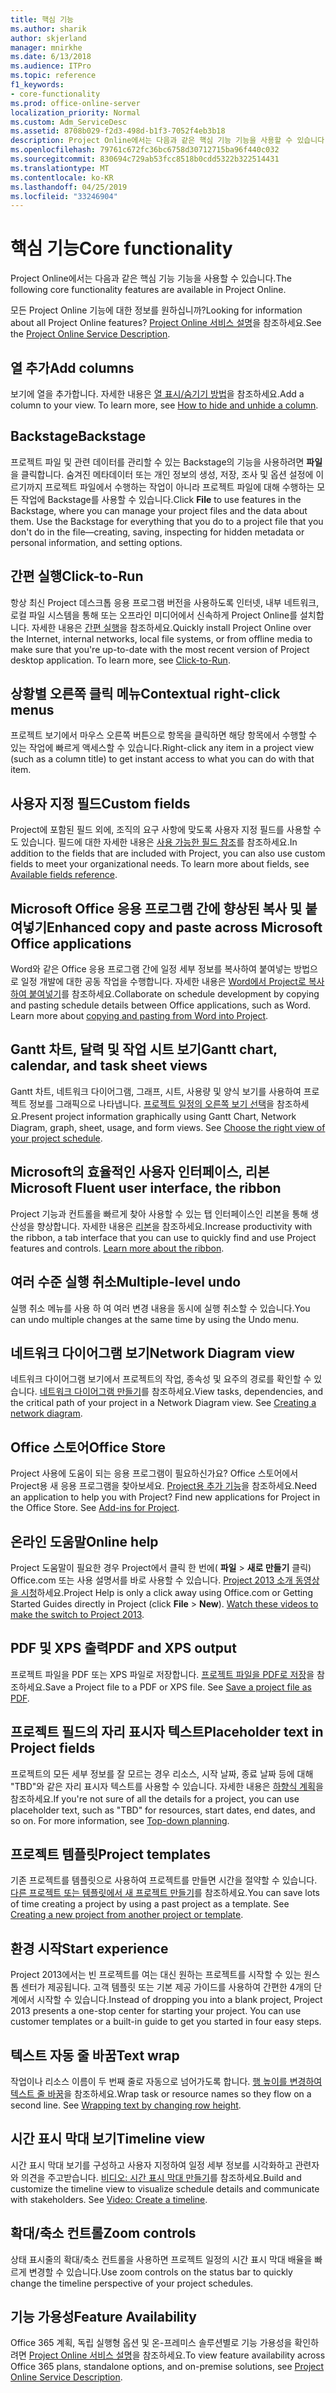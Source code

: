 ```yaml
---
title: 핵심 기능
ms.author: sharik
author: skjerland
manager: mnirkhe
ms.date: 6/13/2018
ms.audience: ITPro
ms.topic: reference
f1_keywords:
- core-functionality
ms.prod: office-online-server
localization_priority: Normal
ms.custom: Adm_ServiceDesc
ms.assetid: 8708b029-f2d3-498d-b1f3-7052f4eb3b18
description: Project Online에서는 다음과 같은 핵심 기능 기능을 사용할 수 있습니다.
ms.openlocfilehash: 79761c672fc36bc6758d30712715ba96f440c032
ms.sourcegitcommit: 830694c729ab53fcc8518b0cdd5322b322514431
ms.translationtype: MT
ms.contentlocale: ko-KR
ms.lasthandoff: 04/25/2019
ms.locfileid: "33246904"
---
```

# <a name="core-functionality"></a><span data-ttu-id="647ed-103">핵심 기능</span><span class="sxs-lookup"><span data-stu-id="647ed-103">Core functionality</span></span>

<span data-ttu-id="647ed-104">Project Online에서는 다음과 같은 핵심 기능 기능을 사용할 수 있습니다.</span><span class="sxs-lookup"><span data-stu-id="647ed-104">The following core functionality features are available in Project Online.</span></span>
  
<span data-ttu-id="647ed-105">모든 Project Online 기능에 대한 정보를 원하십니까?</span><span class="sxs-lookup"><span data-stu-id="647ed-105">Looking for information about all Project Online features?</span></span> <span data-ttu-id="647ed-106">[Project Online 서비스 설명](project-online-service-description.md)을 참조하세요.</span><span class="sxs-lookup"><span data-stu-id="647ed-106">See the [Project Online Service Description](project-online-service-description.md).</span></span>
  
## <a name="add-columns"></a><span data-ttu-id="647ed-107">열 추가</span><span class="sxs-lookup"><span data-stu-id="647ed-107">Add columns</span></span>
<span data-ttu-id="647ed-108"><a name="bkmk_AddColumns"> </a></span><span class="sxs-lookup"><span data-stu-id="647ed-108"></span></span>

<span data-ttu-id="647ed-p102">보기에 열을 추가합니다. 자세한 내용은 [열 표시/숨기기 방법](https://go.microsoft.com/fwlink/p/?LinkId=271343)을 참조하세요.</span><span class="sxs-lookup"><span data-stu-id="647ed-p102">Add a column to your view. To learn more, see [How to hide and unhide a column](https://go.microsoft.com/fwlink/p/?LinkId=271343).</span></span>
  
## <a name="backstage"></a><span data-ttu-id="647ed-111">Backstage</span><span class="sxs-lookup"><span data-stu-id="647ed-111">Backstage</span></span>
<span data-ttu-id="647ed-112"><a name="bkmk_Backstage"> </a></span><span class="sxs-lookup"><span data-stu-id="647ed-112"></span></span>

<span data-ttu-id="647ed-p103">프로젝트 파일 및 관련 데이터를 관리할 수 있는 Backstage의 기능을 사용하려면 **파일**을 클릭합니다. 숨겨진 메타데이터 또는 개인 정보의 생성, 저장, 조사 및 옵션 설정에 이르기까지 프로젝트 파일에서 수행하는 작업이 아니라 프로젝트 파일에 대해 수행하는 모든 작업에 Backstage를 사용할 수 있습니다.</span><span class="sxs-lookup"><span data-stu-id="647ed-p103">Click **File** to use features in the Backstage, where you can manage your project files and the data about them. Use the Backstage for everything that you do to a project file that you don't do in the file—creating, saving, inspecting for hidden metadata or personal information, and setting options.</span></span> 
  
## <a name="click-to-run"></a><span data-ttu-id="647ed-115">간편 실행</span><span class="sxs-lookup"><span data-stu-id="647ed-115">Click-to-Run</span></span>
<span data-ttu-id="647ed-116"><a name="bkmk_ClicktoRun"> </a></span><span class="sxs-lookup"><span data-stu-id="647ed-116"></span></span>

<span data-ttu-id="647ed-p104">항상 최신 Project 데스크톱 응용 프로그램 버전을 사용하도록 인터넷, 내부 네트워크, 로컬 파일 시스템을 통해 또는 오프라인 미디어에서 신속하게 Project Online를 설치합니다. 자세한 내용은 [간편 실행](https://go.microsoft.com/fwlink/p/?LinkId=271596)을 참조하세요.</span><span class="sxs-lookup"><span data-stu-id="647ed-p104">Quickly install Project Online over the Internet, internal networks, local file systems, or from offline media to make sure that you're up-to-date with the most recent version of Project desktop application. To learn more, see [Click-to-Run](https://go.microsoft.com/fwlink/p/?LinkId=271596).</span></span>
  
## <a name="contextual-right-click-menus"></a><span data-ttu-id="647ed-119">상황별 오른쪽 클릭 메뉴</span><span class="sxs-lookup"><span data-stu-id="647ed-119">Contextual right-click menus</span></span>
<span data-ttu-id="647ed-120"><a name="bkmk_contextual_rightclick_menus_PP"> </a></span><span class="sxs-lookup"><span data-stu-id="647ed-120"></span></span>

<span data-ttu-id="647ed-121">프로젝트 보기에서 마우스 오른쪽 버튼으로 항목을 클릭하면 해당 항목에서 수행할 수 있는 작업에 빠르게 액세스할 수 있습니다.</span><span class="sxs-lookup"><span data-stu-id="647ed-121">Right-click any item in a project view (such as a column title) to get instant access to what you can do with that item.</span></span>
  
## <a name="custom-fields"></a><span data-ttu-id="647ed-122">사용자 지정 필드</span><span class="sxs-lookup"><span data-stu-id="647ed-122">Custom fields</span></span>
<span data-ttu-id="647ed-123"><a name="bkmk_Customfields"> </a></span><span class="sxs-lookup"><span data-stu-id="647ed-123"></span></span>

<span data-ttu-id="647ed-p105">Project에 포함된 필드 외에, 조직의 요구 사항에 맞도록 사용자 지정 필드를 사용할 수도 있습니다. 필드에 대한 자세한 내용은 [사용 가능한 필드 참조](https://support.office.com/en-us/article/Available-fields-reference-615a4563-1cc3-40f4-b66f-1b17e793a460)를 참조하세요.</span><span class="sxs-lookup"><span data-stu-id="647ed-p105">In addition to the fields that are included with Project, you can also use custom fields to meet your organizational needs. To learn more about fields, see [Available fields reference](https://support.office.com/en-us/article/Available-fields-reference-615a4563-1cc3-40f4-b66f-1b17e793a460).</span></span>
  
## <a name="enhanced-copy-and-paste-across-microsoft-office-applications"></a><span data-ttu-id="647ed-126">Microsoft Office 응용 프로그램 간에 향상된 복사 및 붙여넣기</span><span class="sxs-lookup"><span data-stu-id="647ed-126">Enhanced copy and paste across Microsoft Office applications</span></span>
<span data-ttu-id="647ed-127"><a name="bkmk_Enhancedcopypaste"> </a></span><span class="sxs-lookup"><span data-stu-id="647ed-127"></span></span>

<span data-ttu-id="647ed-p106">Word와 같은 Office 응용 프로그램 간에 일정 세부 정보를 복사하여 붙여넣는 방법으로 일정 개발에 대한 공동 작업을 수행합니다. 자세한 내용은 [Word에서 Project로 복사하여 붙여넣기](https://go.microsoft.com/fwlink/p/?LinkId=271330)를 참조하세요.</span><span class="sxs-lookup"><span data-stu-id="647ed-p106">Collaborate on schedule development by copying and pasting schedule details between Office applications, such as Word. Learn more about [copying and pasting from Word into Project](https://go.microsoft.com/fwlink/p/?LinkId=271330).</span></span>
  
## <a name="gantt-chart-calendar-and-task-sheet-views"></a><span data-ttu-id="647ed-130">Gantt 차트, 달력 및 작업 시트 보기</span><span class="sxs-lookup"><span data-stu-id="647ed-130">Gantt chart, calendar, and task sheet views</span></span>
<span data-ttu-id="647ed-131"><a name="bkmk_Ganttchartcalendartasksheetview"> </a></span><span class="sxs-lookup"><span data-stu-id="647ed-131"></span></span>

<span data-ttu-id="647ed-p107">Gantt 차트, 네트워크 다이어그램, 그래프, 시트, 사용량 및 양식 보기를 사용하여 프로젝트 정보를 그래픽으로 나타냅니다. [프로젝트 일정의 오른쪽 보기 선택](https://go.microsoft.com/fwlink/?LinkId=402905)을 참조하세요.</span><span class="sxs-lookup"><span data-stu-id="647ed-p107">Present project information graphically using Gantt Chart, Network Diagram, graph, sheet, usage, and form views. See [Choose the right view of your project schedule](https://go.microsoft.com/fwlink/?LinkId=402905).</span></span>
  
## <a name="microsoft-fluent-user-interface-the-ribbon"></a><span data-ttu-id="647ed-134">Microsoft의 효율적인 사용자 인터페이스, 리본</span><span class="sxs-lookup"><span data-stu-id="647ed-134">Microsoft Fluent user interface, the ribbon</span></span>
<span data-ttu-id="647ed-135"><a name="bkmk_MSFTFluent_UI_PP"> </a></span><span class="sxs-lookup"><span data-stu-id="647ed-135"></span></span>

<span data-ttu-id="647ed-p108">Project 기능과 컨트롤을 빠르게 찾아 사용할 수 있는 탭 인터페이스인 리본을 통해 생산성을 향상합니다. 자세한 내용은 [리본](https://go.microsoft.com/fwlink/p/?LinkId=271325)을 참조하세요.</span><span class="sxs-lookup"><span data-stu-id="647ed-p108">Increase productivity with the ribbon, a tab interface that you can use to quickly find and use Project features and controls. [Learn more about the ribbon](https://go.microsoft.com/fwlink/p/?LinkId=271325).</span></span>
  
## <a name="multiple-level-undo"></a><span data-ttu-id="647ed-138">여러 수준 실행 취소</span><span class="sxs-lookup"><span data-stu-id="647ed-138">Multiple-level undo</span></span>
<span data-ttu-id="647ed-139"><a name="bkmk_Multiplelevelundo"> </a></span><span class="sxs-lookup"><span data-stu-id="647ed-139"></span></span>

<span data-ttu-id="647ed-140">실행 취소 메뉴를 사용 하 여 여러 변경 내용을 동시에 실행 취소할 수 있습니다.</span><span class="sxs-lookup"><span data-stu-id="647ed-140">You can undo multiple changes at the same time by using the Undo menu.</span></span> 
  
## <a name="network-diagram-view"></a><span data-ttu-id="647ed-141">네트워크 다이어그램 보기</span><span class="sxs-lookup"><span data-stu-id="647ed-141">Network Diagram view</span></span>
<span data-ttu-id="647ed-142"><a name="bkmk_Networkdiagramview"> </a></span><span class="sxs-lookup"><span data-stu-id="647ed-142"></span></span>

<span data-ttu-id="647ed-p109">네트워크 다이어그램 보기에서 프로젝트의 작업, 종속성 및 요주의 경로를 확인할 수 있습니다. [네트워크 다이어그램 만들기](https://go.microsoft.com/fwlink/p/?LinkId=271338)를 참조하세요.</span><span class="sxs-lookup"><span data-stu-id="647ed-p109">View tasks, dependencies, and the critical path of your project in a Network Diagram view. See [Creating a network diagram](https://go.microsoft.com/fwlink/p/?LinkId=271338).</span></span>
  
## <a name="office-store"></a><span data-ttu-id="647ed-145">Office 스토어</span><span class="sxs-lookup"><span data-stu-id="647ed-145">Office Store</span></span>
<span data-ttu-id="647ed-146"><a name="bkmk_OfficeStore"> </a></span><span class="sxs-lookup"><span data-stu-id="647ed-146"></span></span>

<span data-ttu-id="647ed-p110">Project 사용에 도움이 되는 응용 프로그램이 필요하신가요? Office 스토어에서 Project용 새 응용 프로그램을 찾아보세요. [Project용 추가 기능](https://go.microsoft.com/fwlink/?LinkId=273883)을 참조하세요.</span><span class="sxs-lookup"><span data-stu-id="647ed-p110">Need an application to help you with Project? Find new applications for Project in the Office Store. See [Add-ins for Project](https://go.microsoft.com/fwlink/?LinkId=273883).</span></span>
  
## <a name="online-help"></a><span data-ttu-id="647ed-150">온라인 도움말</span><span class="sxs-lookup"><span data-stu-id="647ed-150">Online help</span></span>
<span data-ttu-id="647ed-151"><a name="bkmk_Online_help_PP"> </a></span><span class="sxs-lookup"><span data-stu-id="647ed-151"></span></span>

<span data-ttu-id="647ed-p111">Project 도움말이 필요한 경우 Project에서 클릭 한 번에( **파일** \> **새로 만들기** 클릭) Office.com 또는 사용 설명서를 바로 사용할 수 있습니다. [Project 2013 소개 동영상을 시청](https://go.microsoft.com/fwlink/p/?LinkId=271325)하세요.</span><span class="sxs-lookup"><span data-stu-id="647ed-p111">Project Help is only a click away using Office.com or Getting Started Guides directly in Project (click **File** \> **New**). [Watch these videos to make the switch to Project 2013](https://go.microsoft.com/fwlink/p/?LinkId=271325).</span></span>
  
## <a name="pdf-and-xps-output"></a><span data-ttu-id="647ed-154">PDF 및 XPS 출력</span><span class="sxs-lookup"><span data-stu-id="647ed-154">PDF and XPS output</span></span>
<span data-ttu-id="647ed-155"><a name="bkmk_PDFXPSoutput"> </a></span><span class="sxs-lookup"><span data-stu-id="647ed-155"></span></span>

<span data-ttu-id="647ed-p112">프로젝트 파일을 PDF 또는 XPS 파일로 저장합니다. [프로젝트 파일을 PDF로 저장](https://go.microsoft.com/fwlink/p/?LinkId=271350)을 참조하세요.</span><span class="sxs-lookup"><span data-stu-id="647ed-p112">Save a Project file to a PDF or XPS file. See [Save a project file as PDF](https://go.microsoft.com/fwlink/p/?LinkId=271350).</span></span>
  
## <a name="placeholder-text-in-project-fields"></a><span data-ttu-id="647ed-158">프로젝트 필드의 자리 표시자 텍스트</span><span class="sxs-lookup"><span data-stu-id="647ed-158">Placeholder text in Project fields</span></span>
<span data-ttu-id="647ed-159"><a name="bkmk_PlaceholdertextinProjectFields"> </a></span><span class="sxs-lookup"><span data-stu-id="647ed-159"></span></span>

<span data-ttu-id="647ed-p113">프로젝트의 모든 세부 정보를 잘 모르는 경우 리소스, 시작 날짜, 종료 날짜 등에 대해 "TBD"와 같은 자리 표시자 텍스트를 사용할 수 있습니다. 자세한 내용은 [하향식 계획](https://go.microsoft.com/fwlink/p/?LinkId=271333)을 참조하세요.</span><span class="sxs-lookup"><span data-stu-id="647ed-p113">If you're not sure of all the details for a project, you can use placeholder text, such as "TBD" for resources, start dates, end dates, and so on. For more information, see [Top-down planning](https://go.microsoft.com/fwlink/p/?LinkId=271333).</span></span>
  
## <a name="project-templates"></a><span data-ttu-id="647ed-162">프로젝트 템플릿</span><span class="sxs-lookup"><span data-stu-id="647ed-162">Project templates</span></span>
<span data-ttu-id="647ed-163"><a name="bkmk_ProjectTemplates"> </a></span><span class="sxs-lookup"><span data-stu-id="647ed-163"></span></span>

<span data-ttu-id="647ed-p114">기존 프로젝트를 템플릿으로 사용하여 프로젝트를 만들면 시간을 절약할 수 있습니다. [다른 프로젝트 또는 템플릿에서 새 프로젝트 만들기](https://go.microsoft.com/fwlink/p/?LinkId=271328)를 참조하세요.</span><span class="sxs-lookup"><span data-stu-id="647ed-p114">You can save lots of time creating a project by using a past project as a template. See [Creating a new project from another project or template](https://go.microsoft.com/fwlink/p/?LinkId=271328).</span></span>
  
## <a name="start-experience"></a><span data-ttu-id="647ed-166">환경 시작</span><span class="sxs-lookup"><span data-stu-id="647ed-166">Start experience</span></span>
<span data-ttu-id="647ed-167"><a name="bkmk_Startexperience"> </a></span><span class="sxs-lookup"><span data-stu-id="647ed-167"></span></span>

<span data-ttu-id="647ed-p115">Project 2013에서는 빈 프로젝트를 여는 대신 원하는 프로젝트를 시작할 수 있는 원스톱 센터가 제공됩니다. 고객 템플릿 또는 기본 제공 가이드를 사용하여 간편한 4개의 단계에서 시작할 수 있습니다.</span><span class="sxs-lookup"><span data-stu-id="647ed-p115">Instead of dropping you into a blank project, Project 2013 presents a one-stop center for starting your project. You can use customer templates or a built-in guide to get you started in four easy steps.</span></span>
  
## <a name="text-wrap"></a><span data-ttu-id="647ed-170">텍스트 자동 줄 바꿈</span><span class="sxs-lookup"><span data-stu-id="647ed-170">Text wrap</span></span>
<span data-ttu-id="647ed-171"><a name="bkmk_Textwrap"> </a></span><span class="sxs-lookup"><span data-stu-id="647ed-171"></span></span>

<span data-ttu-id="647ed-p116">작업이나 리소스 이름이 두 번째 줄로 자동으로 넘어가도록 합니다. [행 높이를 변경하여 텍스트 줄 바꿈](https://go.microsoft.com/fwlink/p/?LinkId=271344)을 참조하세요.</span><span class="sxs-lookup"><span data-stu-id="647ed-p116">Wrap task or resource names so they flow on a second line. See [Wrapping text by changing row height](https://go.microsoft.com/fwlink/p/?LinkId=271344).</span></span>
  
## <a name="timeline-view"></a><span data-ttu-id="647ed-174">시간 표시 막대 보기</span><span class="sxs-lookup"><span data-stu-id="647ed-174">Timeline view</span></span>
<span data-ttu-id="647ed-175"><a name="bkmk_TimelineView"> </a></span><span class="sxs-lookup"><span data-stu-id="647ed-175"></span></span>

<span data-ttu-id="647ed-p117">시간 표시 막대 보기를 구성하고 사용자 지정하여 일정 세부 정보를 시각화하고 관련자와 의견을 주고받습니다. [비디오: 시간 표시 막대 만들기](https://go.microsoft.com/fwlink/?LinkId=402912)를 참조하세요.</span><span class="sxs-lookup"><span data-stu-id="647ed-p117">Build and customize the timeline view to visualize schedule details and communicate with stakeholders. See [Video: Create a timeline](https://go.microsoft.com/fwlink/?LinkId=402912).</span></span>
  
## <a name="zoom-controls"></a><span data-ttu-id="647ed-178">확대/축소 컨트롤</span><span class="sxs-lookup"><span data-stu-id="647ed-178">Zoom controls</span></span>
<span data-ttu-id="647ed-179"><a name="bkmk_Zoomcontrols"> </a></span><span class="sxs-lookup"><span data-stu-id="647ed-179"></span></span>

<span data-ttu-id="647ed-180">상태 표시줄의 확대/축소 컨트롤을 사용하면 프로젝트 일정의 시간 표시 막대 배율을 빠르게 변경할 수 있습니다.</span><span class="sxs-lookup"><span data-stu-id="647ed-180">Use zoom controls on the status bar to quickly change the timeline perspective of your project schedules.</span></span> 
  
## <a name="feature-availability"></a><span data-ttu-id="647ed-181">기능 가용성</span><span class="sxs-lookup"><span data-stu-id="647ed-181">Feature Availability</span></span>
<span data-ttu-id="647ed-182"><a name="bkmk_Zoomcontrols"> </a></span><span class="sxs-lookup"><span data-stu-id="647ed-182"></span></span>

<span data-ttu-id="647ed-183">Office 365 계획, 독립 실행형 옵션 및 온-프레미스 솔루션별로 기능 가용성을 확인하려면 [Project Online 서비스 설명](project-online-service-description.md)을 참조하세요.</span><span class="sxs-lookup"><span data-stu-id="647ed-183">To view feature availability across Office 365 plans, standalone options, and on-premise solutions, see [Project Online Service Description](project-online-service-description.md).</span></span>
  

